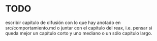 # TODO

escribir capítulo de difusión con lo que hay anotado en src/comportamiento.md o
juntar con el capítulo del reax, i.e. pensar si queda mejor un capítulo corto y uno
mediano o un sólo capítulo largo.
